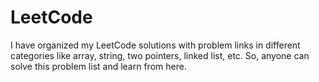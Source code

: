 # LeetCode
I have organized my LeetCode solutions with problem links in different categories like array, string, two pointers, linked list, etc. So, anyone can solve this problem list and learn from here.
